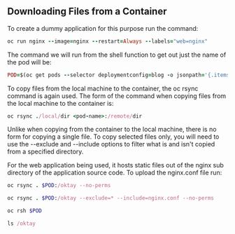 ## Downloading Files from a Container

To create a dummy application for this purpose run the command:
```ruby
oc run nginx --image=nginx --restart=Always --labels="web=nginx"
```
The command we will run from the shell function to get out just the name of the pod will be:
```ruby
POD=$(oc get pods --selector deploymentconfig=blog -o jsonpath='{.items[?(@.status.phase=="Running")].metadata.name}')
```
To copy files from the local machine to the container, the oc rsync command is again used.
The form of the command when copying files from the local machine to the container is:
```ruby
oc rsync ./local/dir <pod-name>:/remote/dir
```
Unlike when copying from the container to the local machine, there is no form for copying a single file. To copy selected files only, you will need to use the --exclude and --include options to filter what is and isn't copied from a specified directory.

For the web application being used, it hosts static files out of the nginx sub directory of the application source code. To upload the nginx.conf file run:
```ruby
oc rsync . $POD:/oktay --no-perms
```
```ruby
oc rsync . $POD:/oktay --exclude=* --include=nginx.conf --no-perms
```
```ruby
oc rsh $POD
```
```ruby
ls /oktay
```
